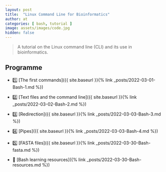 ```yaml
---
layout: post
title:  "Linux Command Line for Bioinformatics"
author: at
categories: [ bash, tutorial ]
image: assets/images/code.jpg
hidden: false
---
```


> A tutorial on the Linux command line (CLI) and its use in bioinformatics.



## Programme

- :one: [The first commands]({{ site.baseurl }}{% link _posts/2022-03-01-Bash-1.md %})
- :two: [Text files and the command line]({{ site.baseurl }}{% link _posts/2022-03-02-Bash-2.md %})
- :three: [Redirection]({{ site.baseurl }}{% link _posts/2022-03-03-Bash-3.md %})
- :four: [Pipes]({{ site.baseurl }}{% link _posts/2022-03-03-Bash-4.md %})
- :five: [FASTA files]({{ site.baseurl }}{% link _posts/2022-03-30-Bash-fasta.md %})

- :book: [Bash learning resources]({% link _posts/2022-03-30-Bash-resources.md %})